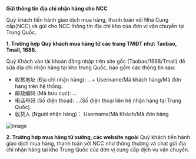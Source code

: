 **Gửi thông tin địa chỉ nhận hàng cho NCC**

Quý khách tiến hành giao dịch mua hàng, thanh toán với Nhà Cung cấp(NCC) và gửi cho NCC thông tin địa chỉ kho của đơn vị vận chuyển tại Trung Quốc.

**1. Trường hợp Quý khách mua hàng từ các trang TMĐT như: Taobao, Tmall, 1688.**

Quý Khách vào tài khoản đăng nhập trên site gốc (Taobao/1688/Tmall) để sửa địa chỉ nhận hàng tại kho trung Quốc, bao gồm các thông tin sau:

- 收货地址 (Địa chỉ nhận hàng): ...+ Username/Mã khách hàng/Mã đơn hàng trên hệ thống.
- 邮政编码 (Mã bưu cục): ...
- 电话号码 (Số điện thoại): ...(Số điện thoại liên hệ nhận hàng tại Trung Quốc).
- 收货人 (Người nhận hàng)： Username/Mã Khách/Mã đơn hàng

![image](https://user-images.githubusercontent.com/73226975/122723559-50123100-d29d-11eb-988c-cc3ee9b8ec81.png)

**2. Trường hợp mua hàng từ xưởng, các website ngoài**
Quý khách tiến hành giao dịch mua hàng, thanh toán với NCC như thông thường và chat gửi địa chỉ nhận hàng tại kho Trung Quốc của đơn vị cung cấp dịch vụ vận chuyển.
